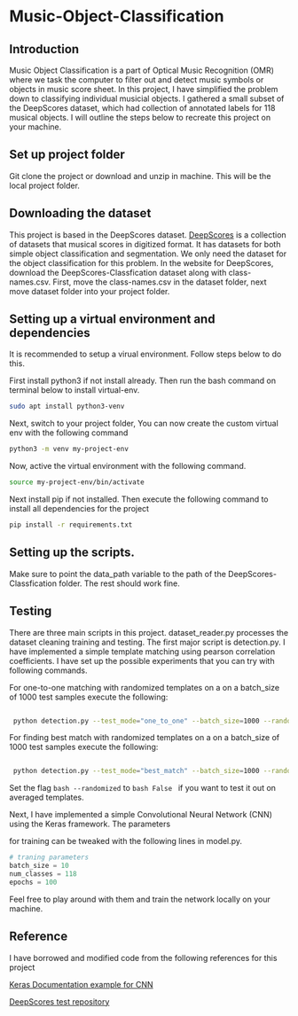 # Music-Object-Classification

## Introduction

Music Object Classification is a part of Optical Music Recognition (OMR) where we task the computer to filter out and detect 
music symbols or objects in music score sheet. In this project, I have simplified the problem down to classifying individual 
musicial objects. I gathered a small subset of the DeepScores dataset, which had collection of annotated labels for 118 musical 
objects. I will outline the steps below to recreate this project on your machine.   

## Set up project folder 
Git clone the project or download and unzip in machine. This will be the local project folder. 

## Downloading the dataset

This project is based in the DeepScores dataset. [DeepScores](https://tuggeluk.github.io/downloads/) is a collection of datasets 
that musical scores in digitized format. It has datasets for both simple object classification and segmentation. We only need the 
dataset for the object classification for this problem. In the website for DeepScores, download the DeepScores-Classfication dataset
along with class-names.csv. First, move the class-names.csv in the dataset folder, next move dataset folder into your project folder.

## Setting up a virtual environment and dependencies

It is recommended to setup a virual environment. Follow steps below to do this.  

First install python3 if not install already. Then run the bash command on terminal below to install virtual-env.

```bash
sudo apt install python3-venv 

```
Next, switch to your project folder, You can now create the custom virtual env with the following command 

```bash
python3 -m venv my-project-env

```
Now, active the virtual environment with the following command. 

```bash
source my-project-env/bin/activate 

```
Next install pip if not installed. Then execute the following command to install all dependencies for the project 

```bash
pip install -r requirements.txt

```

## Setting up the scripts. 
Make sure to point the data_path variable to the path of the DeepScores-Classfication folder. The rest should work fine.  

## Testing 

There are three main scripts in this project. dataset_reader.py processes the dataset cleaning training and testing. The first
major script is detection.py. I have implemented a simple template matching using pearson correlation coefficients. I have set 
up the possible experiments that you can try with following commands. 

For one-to-one matching with randomized templates on a  on a batch_size of 1000 test samples execute the following: 

```bash 

 python detection.py --test_mode="one_to_one" --batch_size=1000 --randomized=False

```
For finding best match with randomized templates on a  on a batch_size of 1000 test samples execute the following: 

```bash 

 python detection.py --test_mode="best_match" --batch_size=1000 --randomized=False

```

Set the flag ```bash --randomized``` to ```bash False ``` if you want to test it out on averaged templates.  

Next, I have implemented a simple Convolutional Neural Network (CNN) using the Keras framework. The parameters 

for training can be tweaked with the following lines in model.py. 

```python  
# traning parameters 
batch_size = 10
num_classes = 118 
epochs = 100
```
Feel free to play around with them and train the network locally on your machine.  

## Reference 

I have borrowed and modified code from the following references for this project 

[Keras Documentation example for CNN](https://keras.io/examples/cifar10_cnn/) 

[DeepScores test repository](https://github.com/tuggeluk/DeepScoresExamples) 
